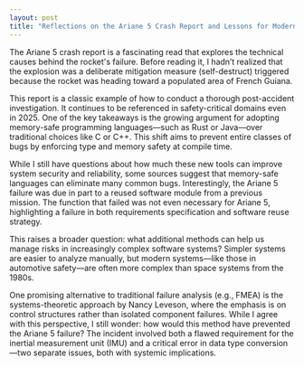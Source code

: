 ```yaml
---
layout: post
title: "Reflections on the Ariane 5 Crash Report and Lessons for Modern Software System"
---
```

The Ariane 5 crash report is a fascinating read that explores the technical causes behind the rocket's failure. Before reading it, I hadn’t realized that the explosion was a deliberate mitigation measure (self-destruct) triggered because the rocket was heading toward a populated area of French Guiana.

This report is a classic example of how to conduct a thorough post-accident investigation. It continues to be referenced in safety-critical domains even in 2025. One of the key takeaways is the growing argument for adopting memory-safe programming languages—such as Rust or Java—over traditional choices like C or C++. This shift aims to prevent entire classes of bugs by enforcing type and memory safety at compile time.

While I still have questions about how much these new tools can improve system security and reliability, some sources suggest that memory-safe languages can eliminate many common bugs. Interestingly, the Ariane 5 failure was due in part to a reused software module from a previous mission. The function that failed was not even necessary for Ariane 5, highlighting a failure in both requirements specification and software reuse strategy.

This raises a broader question: what additional methods can help us manage risks in increasingly complex software systems? Simpler systems are easier to analyze manually, but modern systems—like those in automotive safety—are often more complex than space systems from the 1980s.

One promising alternative to traditional failure analysis (e.g., FMEA) is the systems-theoretic approach by Nancy Leveson, where the emphasis is on control structures rather than isolated component failures. While I agree with this perspective, I still wonder: how would this method have prevented the Ariane 5 failure? The incident involved both a flawed requirement for the inertial measurement unit (IMU) and a critical error in data type conversion—two separate issues, both with systemic implications.
